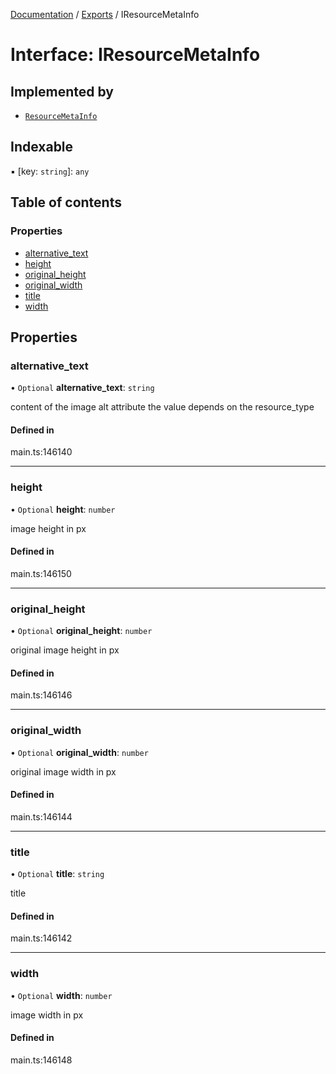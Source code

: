 [Documentation](../README.md) / [Exports](../modules.md) / IResourceMetaInfo

# Interface: IResourceMetaInfo

## Implemented by

- [`ResourceMetaInfo`](../classes/ResourceMetaInfo.md)

## Indexable

▪ [key: `string`]: `any`

## Table of contents

### Properties

- [alternative\_text](IResourceMetaInfo.md#alternative_text)
- [height](IResourceMetaInfo.md#height)
- [original\_height](IResourceMetaInfo.md#original_height)
- [original\_width](IResourceMetaInfo.md#original_width)
- [title](IResourceMetaInfo.md#title)
- [width](IResourceMetaInfo.md#width)

## Properties

### alternative\_text

• `Optional` **alternative\_text**: `string`

content of the image alt attribute
the value depends on the resource_type

#### Defined in

main.ts:146140

___

### height

• `Optional` **height**: `number`

image height in px

#### Defined in

main.ts:146150

___

### original\_height

• `Optional` **original\_height**: `number`

original image height in px

#### Defined in

main.ts:146146

___

### original\_width

• `Optional` **original\_width**: `number`

original image width in px

#### Defined in

main.ts:146144

___

### title

• `Optional` **title**: `string`

title

#### Defined in

main.ts:146142

___

### width

• `Optional` **width**: `number`

image width in px

#### Defined in

main.ts:146148
